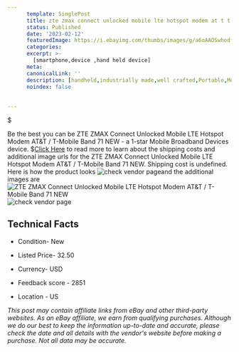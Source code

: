 ```yaml
---
      template: SinglePost
      title: zte zmax connect unlocked mobile lte hotspot modem at t t mobile band 71 new
      status: Published
      date: '2023-02-12'
      featuredImage: https://i.ebayimg.com/thumbs/images/g/a6oAAOSwhodf6Mpg/s-l225.jpg
      categories: 
      excerpt: >-
        [smartphone,device ,hand held device]
      meta:
      canonicalLink: ''
      description: [handheld,industrially made,well crafted,Portable,Mobile,Compact,Convenient,Lightweight,Maneuverable,Man-portable,Miniature,Carriable,Hand-held,Light,Holdable,Transportable,Mobile device,Pocket-sized,On-the-go,Wireless,Cordless,Compact size,Convenient size, smartphone,device ,hand held device]
      noindex: false
      
        
---
```

$

Be the best you can be  ZTE ZMAX Connect Unlocked Mobile LTE Hotspot Modem AT&T  / T-Mobile Band 71 NEW - a 1-star Mobile Broadband Devices device.
$[Click Here](https://www.ebay.com/itm/195565447087?hash=item2d889be7af%3Ag%3Aa6oAAOSwhodf6Mpg&mkevt=1&mkcid=1&mkrid=711-53200-19255-0&campid=%253CePNCampaignId%253E&customid=%253CreferenceId%253E&toolid=10049) to read more to learn about the shipping costs and additional image urls for the ZTE ZMAX Connect Unlocked Mobile LTE Hotspot Modem AT&T  / T-Mobile Band 71 NEW. Shipping cost is undefined. Here is how the product looks ![check vendor page](https://i.ebayimg.com/thumbs/images/g/a6oAAOSwhodf6Mpg/s-l225.jpg)and the additional images are![ZTE ZMAX Connect Unlocked Mobile LTE Hotspot Modem AT&T  / T-Mobile Band 71 NEW](https://i.ebayimg.com/images/g/a6oAAOSwhodf6Mpg/s-l1600.jpg)![check vendor page](https://origin-galleryplus.ebayimg.com/ws/web/195565447087_2_0_1/225x225.jpg,https://origin-galleryplus.ebayimg.com/ws/web/195565447087_3_0_1/225x225.jpg,https://origin-galleryplus.ebayimg.com/ws/web/195565447087_4_0_1/225x225.jpg)



 ## Technical Facts 



     
      

 - Condition- New 


      

 - Listed Price- 32.50 


      

 - Currency- USD 


      

 - Feedback score - 2851 


      

 - Location - US 


      
      

 *_This post may contain affiliate links from eBay and other third-party websites. As an eBay affiliate, we earn from qualifying purchases. Although we do our best to keep the information up-to-date and accurate, please check the date and all details with the vendor's website before making a purchase. Not all data may be accurate._*






